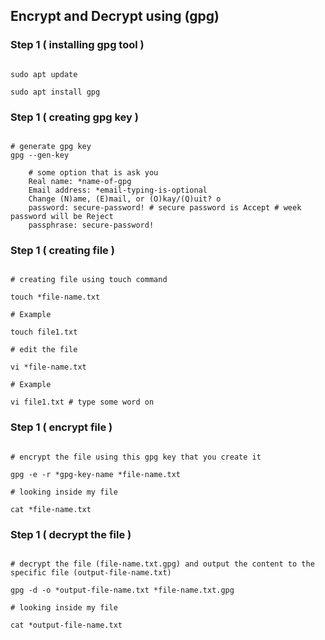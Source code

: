## Encrypt and Decrypt using (gpg)

### Step 1 ( installing gpg tool )

```shell

sudo apt update

sudo apt install gpg

```

### Step 1 ( creating gpg key )

```shell

# generate gpg key
gpg --gen-key

    # some option that is ask you
    Real name: *name-of-gpg
    Email address: *email-typing-is-optional
    Change (N)ame, (E)mail, or (O)kay/(Q)uit? o
    password: secure-password! # secure password is Accept # week password will be Reject
    passphrase: secure-password!

```

### Step 1 ( creating file )

```shell

# creating file using touch command

touch *file-name.txt 

# Example

touch file1.txt

# edit the file

vi *file-name.txt 

# Example

vi file1.txt # type some word on

```

### Step 1 ( encrypt file )

```shell

# encrypt the file using this gpg key that you create it

gpg -e -r *gpg-key-name *file-name.txt

# looking inside my file

cat *file-name.txt

```

### Step 1 ( decrypt the file )

```shell

# decrypt the file (file-name.txt.gpg) and output the content to the specific file (output-file-name.txt)

gpg -d -o *output-file-name.txt *file-name.txt.gpg

# looking inside my file

cat *output-file-name.txt

```
